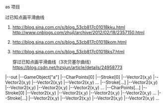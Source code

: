 as 项目

过已知点画平滑曲线
1. http://blog.sina.com.cn/s/blog_53cb817c01018kku.html http://www.cnblogs.com/zhujl/archive/2012/02/18/2357150.html
2. http://blog.sina.com.cn/s/blog_53cb817c01018kom.html
3. http://blog.sina.com.cn/s/blog_53cb817c01018ks7.html
	
	穿过已知点画平滑曲线（3次贝塞尔曲线）    
	https://blog.csdn.net/hzsjun/article/details/24958773
		
		
		
|--out
	|--GameObject["a"]
		|--CharPoints[0]
			|--Stroke[0]
				|--Vector2(x,y)
				|--Vector2(x,y)
				|--Vector2(x,y)
				|--Vector2(x,y)
				...
			|--Stroke[...]
				|--Vector2(x,y)
				|--Vector2(x,y)
				|--Vector2(x,y)
				|--Vector2(x,y)
				...
		|--CharPoints[...]
			|--Stroke[0]
				|--Vector2(x,y)
				|--Vector2(x,y)
				|--Vector2(x,y)
				|--Vector2(x,y)
				...
			|--Stroke[...]
				|--Vector2(x,y)
				|--Vector2(x,y)
				|--Vector2(x,y)
				|--Vector2(x,y)
				...